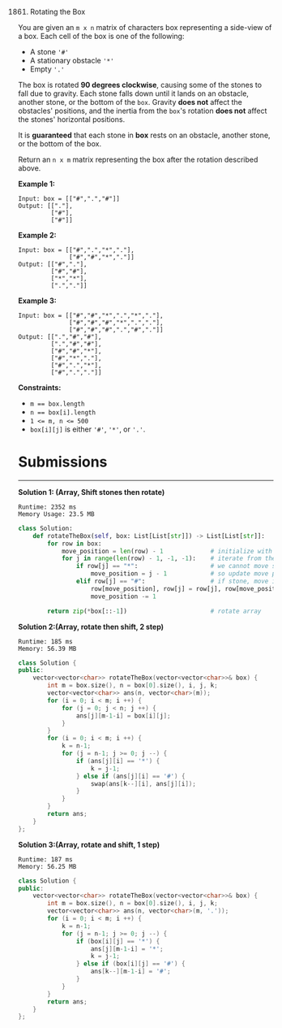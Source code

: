 1861. Rotating the Box

You are given an `m x n` matrix of characters box representing a side-view of a box. Each cell of the box is one of the following:

* A stone `'#'`
* A stationary obstacle `'*'`
* Empty `'.'`

The box is rotated **90 degrees clockwise**, causing some of the stones to fall due to gravity. Each stone falls down until it lands on an obstacle, another stone, or the bottom of the `box`. Gravity **does not** affect the obstacles' positions, and the inertia from the `box`'s rotation **does not** affect the stones' horizontal positions.

It is **guaranteed** that each stone in **box** rests on an obstacle, another stone, or the bottom of the box.

Return an `n x m` matrix representing the box after the rotation described above.

 

**Example 1:**


```
Input: box = [["#",".","#"]]
Output: [["."],
         ["#"],
         ["#"]]
```

**Example 2:**


```
Input: box = [["#",".","*","."],
              ["#","#","*","."]]
Output: [["#","."],
         ["#","#"],
         ["*","*"],
         [".","."]]
```

**Example 3:**


```
Input: box = [["#","#","*",".","*","."],
              ["#","#","#","*",".","."],
              ["#","#","#",".","#","."]]
Output: [[".","#","#"],
         [".","#","#"],
         ["#","#","*"],
         ["#","*","."],
         ["#",".","*"],
         ["#",".","."]]
```

**Constraints:**

* `m == box.length`
* `n == box[i].length`
* `1 <= m, n <= 500`
* `box[i][j]` is either `'#'`, `'*'`, or `'.'`.

# Submissions
---
**Solution 1: (Array, Shift stones then rotate)**
```
Runtime: 2352 ms
Memory Usage: 23.5 MB
```
```python
class Solution:
    def rotateTheBox(self, box: List[List[str]]) -> List[List[str]]:
        for row in box:
            move_position = len(row) - 1             # initialize with the last position in row
            for j in range(len(row) - 1, -1, -1):    # iterate from the end of the row
                if row[j] == "*":                    # we cannot move stones behind obstacles,
                    move_position = j - 1            # so update move position to the first before obstacle
                elif row[j] == "#":                  # if stone, move it to the "move_position"
                    row[move_position], row[j] = row[j], row[move_position]
                    move_position -= 1

        return zip(*box[::-1])                       # rotate array
```

**Solution 2:(Array, rotate then shift, 2 step)**
```
Runtime: 185 ms
Memory: 56.39 MB
```
```c++
class Solution {
public:
    vector<vector<char>> rotateTheBox(vector<vector<char>>& box) {
        int m = box.size(), n = box[0].size(), i, j, k;
        vector<vector<char>> ans(n, vector<char>(m));
        for (i = 0; i < m; i ++) {
            for (j = 0; j < n; j ++) {
                ans[j][m-1-i] = box[i][j];
            }
        }
        for (i = 0; i < m; i ++) {
            k = n-1;
            for (j = n-1; j >= 0; j --) {
                if (ans[j][i] == '*') {
                    k = j-1;
                } else if (ans[j][i] == '#') {
                    swap(ans[k--][i], ans[j][i]);
                }
            }
        }
        return ans;
    }
};
```


**Solution 3:(Array, rotate and shift, 1 step)**
```
Runtime: 187 ms
Memory: 56.25 MB
```
```c++
class Solution {
public:
    vector<vector<char>> rotateTheBox(vector<vector<char>>& box) {
        int m = box.size(), n = box[0].size(), i, j, k;
        vector<vector<char>> ans(n, vector<char>(m, '.'));
        for (i = 0; i < m; i ++) {
            k = n-1;
            for (j = n-1; j >= 0; j --) {
                if (box[i][j] == '*') {
                    ans[j][m-1-i] = '*';
                    k = j-1;
                } else if (box[i][j] == '#') {
                    ans[k--][m-1-i] = '#';
                }
            }
        }
        return ans;
    }
};
```
